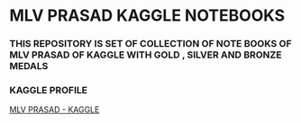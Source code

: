 # MLV PRASAD KAGGLE NOTEBOOKS

### THIS REPOSITORY IS SET OF COLLECTION OF NOTE BOOKS OF MLV PRASAD  OF KAGGLE WITH GOLD , SILVER AND BRONZE MEDALS

### KAGGLE PROFILE 

[MLV PRASAD - KAGGLE ](https://www.kaggle.com/mlvprasad)
